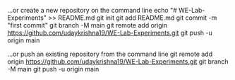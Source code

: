 …or create a new repository on the command line
echo "# WE-Lab-Experiments" >> README.md
git init
git add README.md
git commit -m "first commit"
git branch -M main
git remote add origin https://github.com/udaykrishna19/WE-Lab-Experiments.git
git push -u origin main

…or push an existing repository from the command line
git remote add origin https://github.com/udaykrishna19/WE-Lab-Experiments.git
git branch -M main
git push -u origin main
